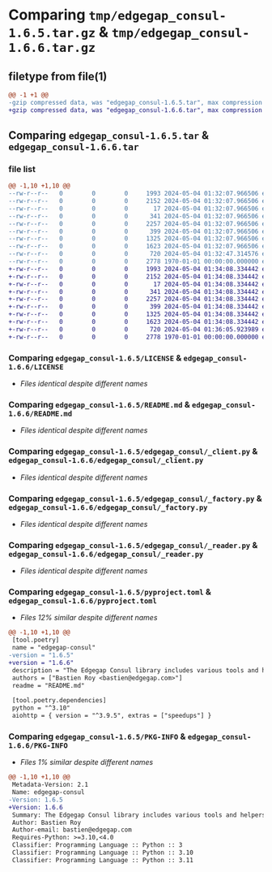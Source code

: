 # Comparing `tmp/edgegap_consul-1.6.5.tar.gz` & `tmp/edgegap_consul-1.6.6.tar.gz`

## filetype from file(1)

```diff
@@ -1 +1 @@
-gzip compressed data, was "edgegap_consul-1.6.5.tar", max compression
+gzip compressed data, was "edgegap_consul-1.6.6.tar", max compression
```

## Comparing `edgegap_consul-1.6.5.tar` & `edgegap_consul-1.6.6.tar`

### file list

```diff
@@ -1,10 +1,10 @@
--rw-r--r--   0        0        0     1993 2024-05-04 01:32:07.966506 edgegap_consul-1.6.5/LICENSE
--rw-r--r--   0        0        0     2152 2024-05-04 01:32:07.966506 edgegap_consul-1.6.5/README.md
--rw-r--r--   0        0        0       17 2024-05-04 01:32:07.966506 edgegap_consul-1.6.5/edgegap_consul/BUILD
--rw-r--r--   0        0        0      341 2024-05-04 01:32:07.966506 edgegap_consul-1.6.5/edgegap_consul/__init__.py
--rw-r--r--   0        0        0     2257 2024-05-04 01:32:07.966506 edgegap_consul-1.6.5/edgegap_consul/_client.py
--rw-r--r--   0        0        0      399 2024-05-04 01:32:07.966506 edgegap_consul-1.6.5/edgegap_consul/_configuration.py
--rw-r--r--   0        0        0     1325 2024-05-04 01:32:07.966506 edgegap_consul-1.6.5/edgegap_consul/_factory.py
--rw-r--r--   0        0        0     1623 2024-05-04 01:32:07.966506 edgegap_consul-1.6.5/edgegap_consul/_reader.py
--rw-r--r--   0        0        0      720 2024-05-04 01:32:47.314576 edgegap_consul-1.6.5/pyproject.toml
--rw-r--r--   0        0        0     2778 1970-01-01 00:00:00.000000 edgegap_consul-1.6.5/PKG-INFO
+-rw-r--r--   0        0        0     1993 2024-05-04 01:34:08.334442 edgegap_consul-1.6.6/LICENSE
+-rw-r--r--   0        0        0     2152 2024-05-04 01:34:08.334442 edgegap_consul-1.6.6/README.md
+-rw-r--r--   0        0        0       17 2024-05-04 01:34:08.334442 edgegap_consul-1.6.6/edgegap_consul/BUILD
+-rw-r--r--   0        0        0      341 2024-05-04 01:34:08.334442 edgegap_consul-1.6.6/edgegap_consul/__init__.py
+-rw-r--r--   0        0        0     2257 2024-05-04 01:34:08.334442 edgegap_consul-1.6.6/edgegap_consul/_client.py
+-rw-r--r--   0        0        0      399 2024-05-04 01:34:08.334442 edgegap_consul-1.6.6/edgegap_consul/_configuration.py
+-rw-r--r--   0        0        0     1325 2024-05-04 01:34:08.334442 edgegap_consul-1.6.6/edgegap_consul/_factory.py
+-rw-r--r--   0        0        0     1623 2024-05-04 01:34:08.334442 edgegap_consul-1.6.6/edgegap_consul/_reader.py
+-rw-r--r--   0        0        0      720 2024-05-04 01:36:05.923989 edgegap_consul-1.6.6/pyproject.toml
+-rw-r--r--   0        0        0     2778 1970-01-01 00:00:00.000000 edgegap_consul-1.6.6/PKG-INFO
```

### Comparing `edgegap_consul-1.6.5/LICENSE` & `edgegap_consul-1.6.6/LICENSE`

 * *Files identical despite different names*

### Comparing `edgegap_consul-1.6.5/README.md` & `edgegap_consul-1.6.6/README.md`

 * *Files identical despite different names*

### Comparing `edgegap_consul-1.6.5/edgegap_consul/_client.py` & `edgegap_consul-1.6.6/edgegap_consul/_client.py`

 * *Files identical despite different names*

### Comparing `edgegap_consul-1.6.5/edgegap_consul/_factory.py` & `edgegap_consul-1.6.6/edgegap_consul/_factory.py`

 * *Files identical despite different names*

### Comparing `edgegap_consul-1.6.5/edgegap_consul/_reader.py` & `edgegap_consul-1.6.6/edgegap_consul/_reader.py`

 * *Files identical despite different names*

### Comparing `edgegap_consul-1.6.5/pyproject.toml` & `edgegap_consul-1.6.6/pyproject.toml`

 * *Files 12% similar despite different names*

```diff
@@ -1,10 +1,10 @@
 [tool.poetry]
 name = "edgegap-consul"
-version = "1.6.5"
+version = "1.6.6"
 description = "The Edgegap Consul library includes various tools and helpers for interacting with Consul. It is designed for use within the Edgegap organization."
 authors = ["Bastien Roy <bastien@edgegap.com>"]
 readme = "README.md"
 
 [tool.poetry.dependencies]
 python = "^3.10"
 aiohttp = { version = "^3.9.5", extras = ["speedups"] }
```

### Comparing `edgegap_consul-1.6.5/PKG-INFO` & `edgegap_consul-1.6.6/PKG-INFO`

 * *Files 1% similar despite different names*

```diff
@@ -1,10 +1,10 @@
 Metadata-Version: 2.1
 Name: edgegap-consul
-Version: 1.6.5
+Version: 1.6.6
 Summary: The Edgegap Consul library includes various tools and helpers for interacting with Consul. It is designed for use within the Edgegap organization.
 Author: Bastien Roy
 Author-email: bastien@edgegap.com
 Requires-Python: >=3.10,<4.0
 Classifier: Programming Language :: Python :: 3
 Classifier: Programming Language :: Python :: 3.10
 Classifier: Programming Language :: Python :: 3.11
```

